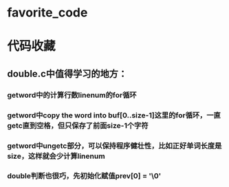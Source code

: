 favorite_code
=============

代码收藏
========
double.c中值得学习的地方：
-------------------------

###  getword中的计算行数linenum的for循环
###  getword中copy the word into buf[0..size-1]这里的for循环，一直getc直到空格，但只保存了前面size-1个字符
###  getword中ungetc部分，可以保持程序健壮性，比如正好单词长度是size，这样就会少计算linenum
###  double判断也很巧，先初始化赋值prev[0] = '\0'
